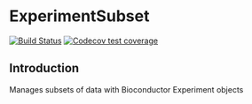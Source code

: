 # ExperimentSubset
[![Build Status](https://travis-ci.org/campbio/ExperimentSubset.svg?branch=master)](https://travis-ci.org/campbio/ExperimentSubset)
[![Codecov test coverage](https://codecov.io/gh/campbio/ExperimentSubset/branch/master/graph/badge.svg)](https://codecov.io/gh/campbio/ExperimentSubset?branch=master)

## Introduction
Manages subsets of data with Bioconductor Experiment objects
